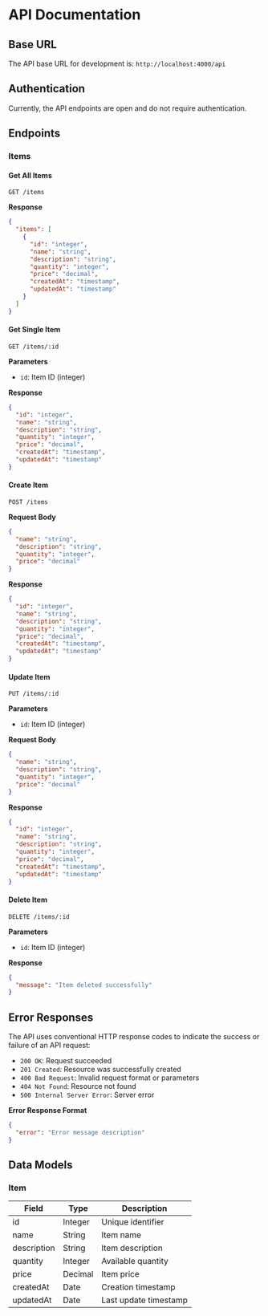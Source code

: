 # API Documentation

## Base URL

The API base URL for development is: `http://localhost:4000/api`

## Authentication

Currently, the API endpoints are open and do not require authentication.

## Endpoints

### Items

#### Get All Items

```http
GET /items
```

**Response**
```json
{
  "items": [
    {
      "id": "integer",
      "name": "string",
      "description": "string",
      "quantity": "integer",
      "price": "decimal",
      "createdAt": "timestamp",
      "updatedAt": "timestamp"
    }
  ]
}
```

#### Get Single Item

```http
GET /items/:id
```

**Parameters**
- `id`: Item ID (integer)

**Response**
```json
{
  "id": "integer",
  "name": "string",
  "description": "string",
  "quantity": "integer",
  "price": "decimal",
  "createdAt": "timestamp",
  "updatedAt": "timestamp"
}
```

#### Create Item

```http
POST /items
```

**Request Body**
```json
{
  "name": "string",
  "description": "string",
  "quantity": "integer",
  "price": "decimal"
}
```

**Response**
```json
{
  "id": "integer",
  "name": "string",
  "description": "string",
  "quantity": "integer",
  "price": "decimal",
  "createdAt": "timestamp",
  "updatedAt": "timestamp"
}
```

#### Update Item

```http
PUT /items/:id
```

**Parameters**
- `id`: Item ID (integer)

**Request Body**
```json
{
  "name": "string",
  "description": "string",
  "quantity": "integer",
  "price": "decimal"
}
```

**Response**
```json
{
  "id": "integer",
  "name": "string",
  "description": "string",
  "quantity": "integer",
  "price": "decimal",
  "createdAt": "timestamp",
  "updatedAt": "timestamp"
}
```

#### Delete Item

```http
DELETE /items/:id
```

**Parameters**
- `id`: Item ID (integer)

**Response**
```json
{
  "message": "Item deleted successfully"
}
```

## Error Responses

The API uses conventional HTTP response codes to indicate the success or failure of an API request:

- `200 OK`: Request succeeded
- `201 Created`: Resource was successfully created
- `400 Bad Request`: Invalid request format or parameters
- `404 Not Found`: Resource not found
- `500 Internal Server Error`: Server error

**Error Response Format**
```json
{
  "error": "Error message description"
}
```

## Data Models

### Item

| Field       | Type    | Description                |
|-------------|---------|----------------------------|
| id          | Integer | Unique identifier          |
| name        | String  | Item name                  |
| description | String  | Item description           |
| quantity    | Integer | Available quantity         |
| price       | Decimal | Item price                 |
| createdAt   | Date    | Creation timestamp         |
| updatedAt   | Date    | Last update timestamp      |
